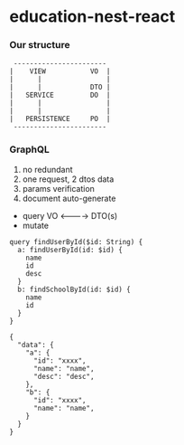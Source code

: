 # education-nest-react

### Our structure

```
 -----------------------
|    VIEW           VO  |
|      |                |
|      |            DTO |
|   SERVICE         DO  |
|      |                |
|      |                |
|   PERSISTENCE     PO  |
 -----------------------
```

### GraphQL

1. no redundant
2. one request, 2 dtos data
3. params verification
4. document auto-generate

- query VO <----> DTO(s)
- mutate

```
query findUserById($id: String) {
  a: findUserById(id: $id) {
    name
    id
    desc
  }
  b: findSchoolById(id: $id) {
    name
    id
  }
}
```

```
{
  "data": {
    "a": {
      "id": "xxxx",
      "name": "name",
      "desc": "desc",
    },
    "b": {
      "id": "xxxx",
      "name": "name",
    }
  }
}
```
